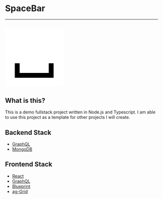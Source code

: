 # SpaceBar
---
![SpaceBar](spacebar-ui/public/favicon.ico)
---

## What is this?

This is a demo fullstack project written in Node.js and Typescript.
I am able to use this project as a template for other projects I will create.

## Backend Stack
- [GraphQL](https://graphql.org/)
- [MongoDB](https://www.mongodb.com/)

## Frontend Stack
- [React](https://reactjs.org/)
- [GraphQL](https://graphql.org/)
- [Blueprint](https://blueprintjs.com/)
- [ag-Grid](https://www.ag-grid.com/)